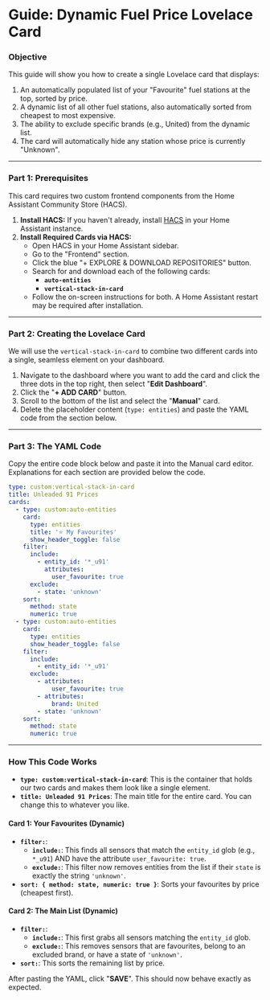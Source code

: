 # Guide: Dynamic Fuel Price Lovelace Card

### Objective

This guide will show you how to create a single Lovelace card that displays:

1.  An automatically populated list of your "Favourite" fuel stations at the top, sorted by price.
2.  A dynamic list of all other fuel stations, also automatically sorted from cheapest to most expensive.
3.  The ability to exclude specific brands (e.g., United) from the dynamic list.
4.  The card will automatically hide any station whose price is currently "Unknown".

---

### Part 1: Prerequisites

This card requires two custom frontend components from the Home Assistant Community Store (HACS).

1.  **Install HACS:** If you haven't already, install [HACS](https://hacs.xyz/) in your Home Assistant instance.
2.  **Install Required Cards via HACS:**
    * Open HACS in your Home Assistant sidebar.
    * Go to the "Frontend" section.
    * Click the blue "+ EXPLORE & DOWNLOAD REPOSITORIES" button.
    * Search for and download each of the following cards:
        * **`auto-entities`**
        * **`vertical-stack-in-card`**
    * Follow the on-screen instructions for both. A Home Assistant restart may be required after installation.

---

### Part 2: Creating the Lovelace Card

We will use the `vertical-stack-in-card` to combine two different cards into a single, seamless element on your dashboard.

1.  Navigate to the dashboard where you want to add the card and click the three dots in the top right, then select "**Edit Dashboard**".
2.  Click the "**+ ADD CARD**" button.
3.  Scroll to the bottom of the list and select the "**Manual**" card.
4.  Delete the placeholder content (`type: entities`) and paste the YAML code from the section below.

---

### Part 3: The YAML Code

Copy the entire code block below and paste it into the Manual card editor. Explanations for each section are provided below the code.

```yaml
type: custom:vertical-stack-in-card
title: Unleaded 91 Prices
cards:
  - type: custom:auto-entities
    card:
      type: entities
      title: '⭐ My Favourites'
      show_header_toggle: false
    filter:
      include:
        - entity_id: '*_u91'
          attributes:
            user_favourite: true
      exclude:
        - state: 'unknown'
    sort:
      method: state
      numeric: true
  - type: custom:auto-entities
    card:
      type: entities
      show_header_toggle: false
    filter:
      include:
        - entity_id: '*_u91'
      exclude:
        - attributes:
            user_favourite: true
        - attributes:
            brand: United
        - state: 'unknown'
    sort:
      method: state
      numeric: true
```

---

### How This Code Works

* **`type: custom:vertical-stack-in-card`**: This is the container that holds our two cards and makes them look like a single element.
* **`title: Unleaded 91 Prices`**: The main title for the entire card. You can change this to whatever you like.

#### Card 1: Your Favourites (Dynamic)

* **`filter:`**: 
    * **`include:`**: This finds all sensors that match the `entity_id` glob (e.g., `*_u91`) AND have the attribute `user_favourite: true`.
    * **`exclude:`**: This filter now removes entities from the list if their `state` is exactly the string `'unknown'`.
* **`sort: { method: state, numeric: true }`**: Sorts your favourites by price (cheapest first).

#### Card 2: The Main List (Dynamic)

* **`filter:`**:
    * **`include:`**: This first grabs all sensors matching the `entity_id` glob.
    * **`exclude:`**: This removes sensors that are favourites, belong to an excluded brand, or have a state of `'unknown'`.
* **`sort:`**: This sorts the remaining list by price.

After pasting the YAML, click "**SAVE**". This should now behave exactly as expected.
